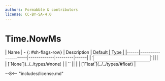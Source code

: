 ```yaml
---
authors: Formabble & contributors
license: CC-BY-SA-4.0
---
```



# Time.NowMs

<div class="sh-parameters" markdown="1">
| Name | - {: #sh-flags-row} | Description | Default | Type |
|------|---------------------|-------------|---------|------|
| `<input>` || | | [`None`](../../types/#none) |
| `<output>` || | | [`Float`](../../types/#float) |

</div>



--8<-- "includes/license.md"

